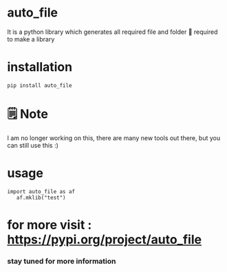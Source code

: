 # auto_file
It is a python library which generates all required file and folder 📂 required to make a library 
# installation 
```pip install auto_file```
# 🗒 Note 
I am no longer working on this, there are many new tools out there, but you can still use this :)
# usage 
```
import auto_file as af
   af.mklib("test")
   ```
# for more visit  : https://pypi.org/project/auto_file

### stay tuned for more information 
